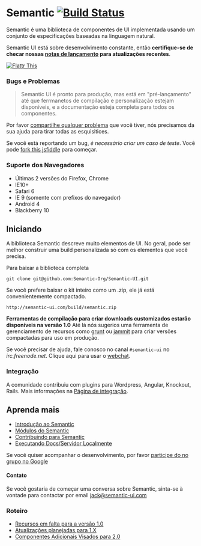 # Semantic [![Build Status](https://travis-ci.org/Semantic-Org/Semantic-UI.png)](https://travis-ci.org/Semantic-Org/Semantic-UI)

Semantic é uma biblioteca de componentes de UI implementada usando um conjunto de especificações baseadas na linguagem natural.

Semantic UI está sobre desenvolvimento constante, então **certifique-se de checar nossas [notas de lançamento](https://github.com/Semantic-Org/Semantic-UI/blob/master/RELEASE%20NOTES.md) para atualizações recentes**.

[![Flattr This](https://api.flattr.com/button/flattr-badge-large.png)](https://flattr.com/submit/auto?user_id=jlukic&url=https%3A%2F%2Fgithub.com%2Fjlukic%2FSemantic-UI)

### Bugs e Problemas

> Semantic UI é pronto para produção, mas está em "pré-lançamento" até que ferrmanetos de compilação e personalização estejam disponíveis, e a documentação esteja completa para todos os componentes.

Por favor [compartilhe qualquer problema](https://github.com/Semantic-Org/Semantic-UI/issues?state=open) que você tiver, nós precisamos da sua ajuda para tirar todas as esquisitices.

Se você está reportando um bug, *é necessário criar um caso de teste*. Você pode [fork this jsfiddle](http://jsfiddle.net/Vbr9d/42/) para começar.

### Suporte dos Navegadores

* Últimas 2 versões do Firefox, Chrome
* IE10+
* Safari 6
* IE 9 (somente com prefixos do navegador)
* Android 4
* Blackberry 10

## Iniciando

A biblioteca Semantic descreve muito elementos de UI. No geral, pode ser melhor construir uma build personalizada só com os elementos que você precisa.

Para baixar a biblioteca completa

    git clone git@github.com:Semantic-Org/Semantic-UI.git

Se você prefere baixar o kit inteiro como um .zip, ele já está convenientemente compactado.

    http://semantic-ui.com/build/semantic.zip

**Ferramentas de compilação para criar downloads customizados estarão disponíveis na versão 1.0** Até lá nós sugerios uma ferramenta de gerenciamento de recursos como [grunt](https://github.com/gruntjs/grunt-cli) ou [jammit](https://github.com/documentcloud/jammit) para criar versões compactadas para uso em produção.

Se você precisar de ajuda, fale conosco no canal `#semantic-ui` no *irc.freenode.net*. Clique aqui para usar o [webchat](http://webchat.freenode.net/?randomnick=1&channels=%23semantic-ui&prompt=1&uio=OT10cnVlJjExPTEyMwb9).

### Integração

A comunidade contribuiu com plugins para Wordpress, Angular, Knockout, Rails. Mais informações na [Página de integração](https://github.com/Semantic-Org/Semantic-UI/wiki/Integration).

## Aprenda mais

* [Introdução ao Semantic](http://www.semantic-ui.com/introduction.html)
* [Módulos do Semantic](http://www.semantic-ui.com/module.html)
* [Contribuindo para Semantic](http://semantic-ui.com/project/contributing.html)
* [Executando Docs/Servidor Localmente](http://semantic-ui.com/project/development)

Se você quiser acompanhar o desenvolvimento, por favor [participe do no grupo no Google](https://groups.google.com/forum/?hl=en#!forum/semantic-ui)


#### Contato

Se você gostaria de começar uma conversa sobre Semantic, sinta-se à vontade para contactar por email [jack@semantic-ui.com](mailto:jack@semantic-ui.com)


### Roteiro
* [Recursos em falta para a versão 1.0](https://github.com/Semantic-Org/Semantic-UI/issues?direction=desc&milestone=1&page=1&sort=updated&state=open)
* [Atualizações planejadas para 1.X](https://github.com/Semantic-Org/Semantic-UI/issues?direction=desc&milestone=2&page=1&sort=updated&state=open)
* [Componentes Adicionais Visados para 2.0](https://github.com/Semantic-Org/Semantic-UI/issues?direction=desc&labels=&milestone=3&page=1&sort=updated&state=open)
